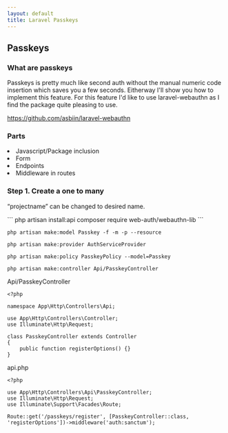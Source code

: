```yaml
---
layout: default
title: Laravel Passkeys
---
```


<h2>Passkeys</h2>

<h3>What are passkeys</h3>
<p>Passkeys is pretty much like second auth without the manual numeric code insertion which saves you a few seconds. Eitherway I'll show you how to implement this feature. For this feature I'd like to use laravel-webauthn as I find the package quite pleasing to use.</p>
<p><a href="https://github.com/asbiin/laravel-webauthn">https://github.com/asbiin/laravel-webauthn</a></p>

<h3>Parts</h3>
<li>Javascript/Package inclusion</li>
<li>Form</li>
<li>Endpoints</li>
<li>Middleware in routes</li>

<h3>Step 1. Create a one to many</h3>
<p>“projectname” can be changed to desired name.</p>
```
php artisan install:api
composer require web-auth/webauthn-lib
```

```
php artisan make:model Passkey -f -m -p --resource
```

```
php artisan make:provider AuthServiceProvider
```

```
php artisan make:policy PasskeyPolicy --model=Passkey
```

```
php artisan make:controller Api/PasskeyController
```

Api/PasskeyController
```
<?php

namespace App\Http\Controllers\Api;

use App\Http\Controllers\Controller;
use Illuminate\Http\Request;

class PasskeyController extends Controller
{
    public function registerOptions() {}
}

```

api.php
```
<?php

use App\Http\Controllers\Api\PasskeyController;
use Illuminate\Http\Request;
use Illuminate\Support\Facades\Route;

Route::get('/passkeys/register', [PasskeyController::class, 'registerOptions'])->middleware('auth:sanctum');

```